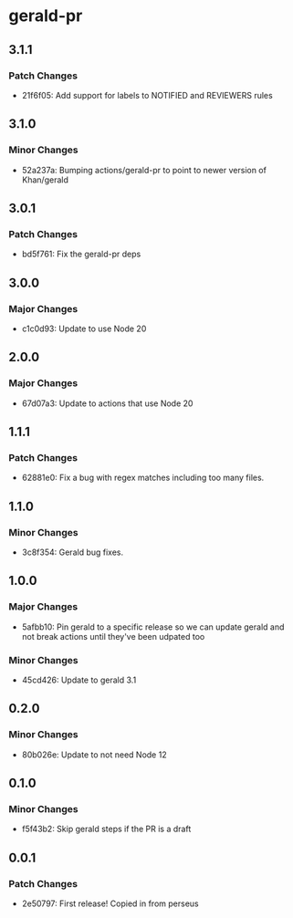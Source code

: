 # gerald-pr

## 3.1.1

### Patch Changes

-   21f6f05: Add support for labels to NOTIFIED and REVIEWERS rules

## 3.1.0

### Minor Changes

-   52a237a: Bumping actions/gerald-pr to point to newer version of Khan/gerald

## 3.0.1

### Patch Changes

-   bd5f761: Fix the gerald-pr deps

## 3.0.0

### Major Changes

-   c1c0d93: Update to use Node 20

## 2.0.0

### Major Changes

-   67d07a3: Update to actions that use Node 20

## 1.1.1

### Patch Changes

-   62881e0: Fix a bug with regex matches including too many files.

## 1.1.0

### Minor Changes

-   3c8f354: Gerald bug fixes.

## 1.0.0

### Major Changes

-   5afbb10: Pin gerald to a specific release so we can update gerald and not break actions until they've been udpated too

### Minor Changes

-   45cd426: Update to gerald 3.1

## 0.2.0

### Minor Changes

-   80b026e: Update to not need Node 12

## 0.1.0

### Minor Changes

-   f5f43b2: Skip gerald steps if the PR is a draft

## 0.0.1

### Patch Changes

-   2e50797: First release! Copied in from perseus
